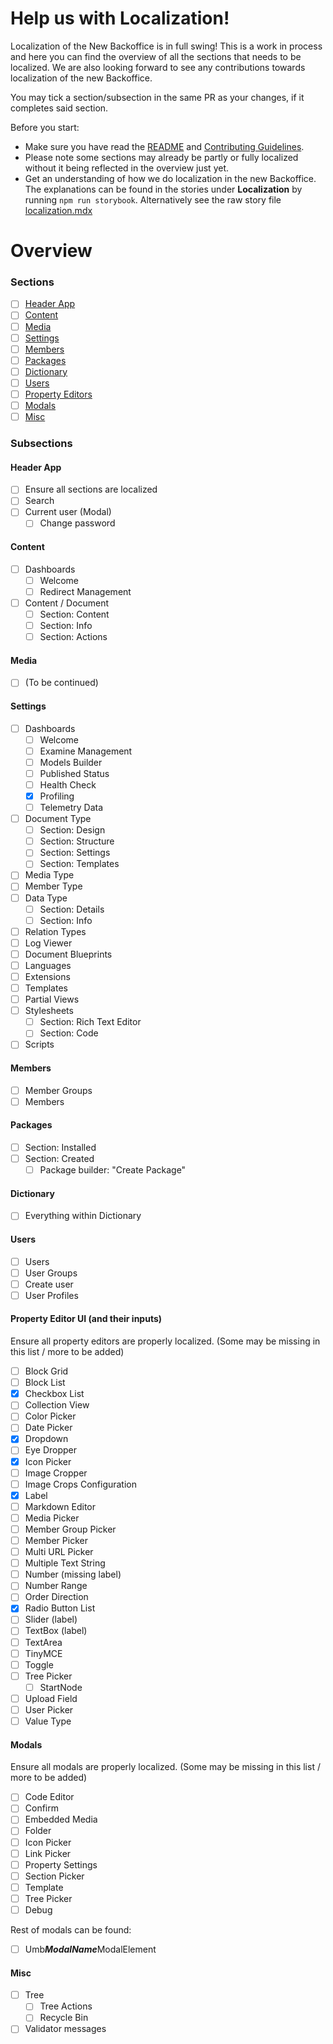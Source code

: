 
# Help us with Localization!

Localization of the New Backoffice is in full swing!
This is a work in process and here you can find the overview of all the sections that needs to be localized. We are also looking forward to see any contributions towards localization of the new Backoffice.


You may tick a section/subsection in the same PR as your changes, if it completes said section.


Before you start:
- Make sure you have read the [README](https://github.com/umbraco/Umbraco.CMS.Backoffice/blob/main/.github/README.md) and [Contributing Guidelines](https://github.com/umbraco/Umbraco.CMS.Backoffice/blob/main/.github/CONTRIBUTING.md).
- Please note some sections may already be partly or fully localized without it being reflected in the overview just yet.
- Get an understanding of how we do localization in the new Backoffice. The explanations can be found in the stories under **Localization** by running `npm run storybook`. Alternatively see the raw story file [localization.mdx](https://github.com/umbraco/Umbraco.CMS.Backoffice/blob/main/src/packages/core/localization/stories/localization.mdx) 


# Overview
### Sections

- [ ] [Header App](#header-app)
- [ ] [Content](#content)
- [ ] [Media](#media)
- [ ] [Settings](#settings)
- [ ] [Members](#members)
- [ ] [Packages](#packages)
- [ ] [Dictionary](#dictionary)
- [ ] [Users](#users)
- [ ] [Property Editors](#property-editor-ui-and-their-input)
- [ ] [Modals](#modals)
- [ ] [Misc](#misc)
### Subsections

#### Header App
- [ ] Ensure all sections are localized
- [ ] Search
- [ ] Current user (Modal)
  - [ ] Change password

#### Content
- [ ] Dashboards
	- [ ] Welcome
	- [ ] Redirect Management
- [ ] Content / Document
	- [ ] Section: Content
	- [ ] Section: Info
	- [ ] Section: Actions

#### Media
- [ ] (To be continued)

#### Settings
- [ ] Dashboards
	- [ ] Welcome
	- [ ] Examine Management
	- [ ] Models Builder
	- [ ] Published Status
	- [ ] Health Check
	- [x] Profiling
	- [ ] Telemetry Data
- [ ] Document Type
	- [ ] Section: Design
	- [ ] Section: Structure
	- [ ] Section: Settings
	- [ ] Section: Templates
- [ ] Media Type
- [ ] Member Type
- [ ] Data Type
	- [ ] Section: Details
	- [ ] Section: Info
- [ ] Relation Types
- [ ] Log Viewer
- [ ] Document Blueprints
- [ ] Languages
- [ ] Extensions
- [ ] Templates
- [ ] Partial Views
- [ ] Stylesheets
	- [ ] Section: Rich Text Editor
	- [ ] Section: Code
- [ ] Scripts

#### Members
- [ ] Member Groups
- [ ] Members

#### Packages
- [ ] Section: Installed
- [ ] Section: Created
	- [ ] Package builder: "Create Package" 

#### Dictionary
- [ ] Everything within Dictionary

#### Users
- [ ] Users
- [ ] User Groups
- [ ] Create user
- [ ] User Profiles

#### Property Editor UI (and their inputs)
Ensure all property editors are properly localized.
(Some may be missing in this list / more to be added)
- [ ] Block Grid
- [ ] Block List
- [x] Checkbox List
- [ ] Collection View
- [ ] Color Picker
- [ ] Date Picker
- [x] Dropdown
- [ ] Eye Dropper
- [x] Icon Picker
- [ ] Image Cropper
- [ ] Image Crops Configuration
- [x] Label
- [ ] Markdown Editor
- [ ] Media Picker
- [ ] Member Group Picker
- [ ] Member Picker
- [ ] Multi URL Picker
- [ ] Multiple Text String
- [ ] Number (missing label)
- [ ] Number Range
- [ ] Order Direction
- [x] Radio Button List
- [ ] Slider (label)
- [ ] TextBox (label)
- [ ] TextArea
- [ ] TinyMCE
- [ ] Toggle
- [ ] Tree Picker
	- [ ] StartNode
- [ ] Upload Field
- [ ] User Picker
- [ ] Value Type

#### Modals
Ensure all modals are properly localized.
(Some may be missing in this list / more to be added) 
- [ ] Code Editor
- [ ] Confirm
- [ ] Embedded Media
- [ ] Folder
- [ ] Icon Picker
- [ ] Link Picker
- [ ] Property Settings
- [ ] Section Picker
- [ ] Template
- [ ] Tree Picker
- [ ] Debug

Rest of modals can be found:
- [ ] Umb***ModalName***ModalElement


#### Misc

- [ ] Tree
	- [ ] Tree Actions
	- [ ] Recycle Bin
- [ ] Validator messages